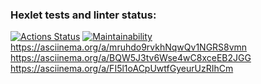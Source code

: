 ### Hexlet tests and linter status:
[![Actions Status](https://github.com/li9520/frontend-project-44/workflows/hexlet-check/badge.svg)](https://github.com/li9520/frontend-project-44/actions)
[![Maintainability](https://api.codeclimate.com/v1/badges/c4fda9d52b62945c826c/maintainability)](https://codeclimate.com/github/li9520/frontend-project-44/maintainability)
https://asciinema.org/a/mruhdo9rvkhNqwQv1NGRS8vmn
https://asciinema.org/a/BQW5J3tv6Wse4wC8xceEB2JGG
https://asciinema.org/a/FI5l1oACpUwtfGyeurUzRIhCm